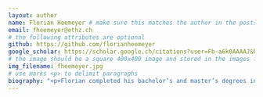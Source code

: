 ```yaml
---
layout: author
name: Florian Heemeyer # make sure this matches the author in the posts exactly
email: fheemeyer@ethz.ch
# the following attributes are optional
github: https://github.com/florianheemeyer
google_scholar: https://scholar.google.ch/citations?user=Fb-a6k0AAAAJ&hl=de&oi=ao
# the image should be a square 400x400 image and stored in the images folder
img_filename: fheemeyer.jpg
# use marks <p> to delimit paragraphs
biography: "<p>Florian completed his bachelor’s and master’s degrees in Electrical Engineering and Information Technology at the Technical University of Munich (TUM). He gained initial research experience as a research assistant at the Institute of Biological and Medical Imaging at the Helmholtz Zentrum München and during his master’s thesis in the Medical Robotics and Automation Laboratory at the Georgia Institute of Technology in Atlanta. He joined the Multi-Scale Robotics Lab at ETH Zurich in August 2021 to pursue a PhD. Florian’s main research interests are medical robotics, machine learning, and medical imaging.</p>" 
---
```


